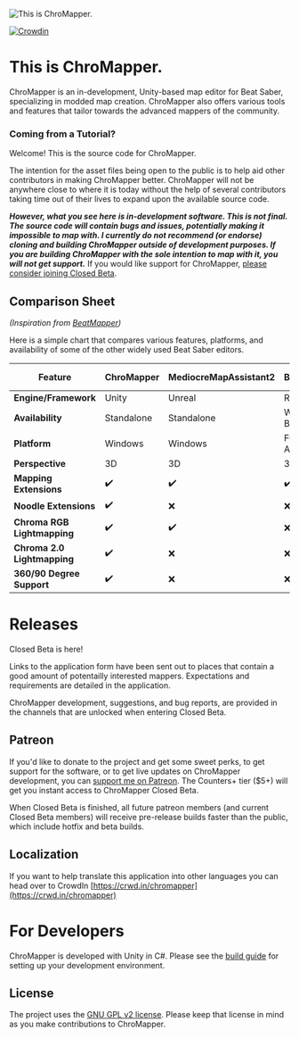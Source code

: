 ﻿![This is ChroMapper.](https://i.imgur.com/nQ7caC2.png)

[![Crowdin](https://badges.crowdin.net/chromapper/localized.svg)](https://crowdin.com/project/chromapper)

# This is ChroMapper.
ChroMapper is an in-development, Unity-based map editor for Beat Saber, specializing in modded map creation. ChroMapper also offers various tools and features that tailor towards the advanced mappers of the community.

### Coming from a Tutorial?
Welcome! This is the source code for ChroMapper.

The intention for the asset files being open to the public is to help aid other contributors in making ChroMapper better. ChroMapper will not be anywhere close to where it is today without the help of several contributors taking time out of their lives to expand upon the available source code.

***However, what you see here is in-development software. This is not final. The source code will contain bugs and issues, potentially making it impossible to map with. I currently do not recommend (or endorse) cloning and building ChroMapper outside of development purposes. If you are building ChroMapper with the sole intention to map with it, you will not get support.*** If you would like support for ChroMapper, [please consider joining Closed Beta](https://github.com/Caeden117/ChroMapper#releases).

## Comparison Sheet
*(Inspiration from [BeatMapper](https://github.com/joshwcomeau/beatmapper))*

Here is a simple chart that compares various features, platforms, and availability of some of the other widely used Beat Saber editors.

|Feature|ChroMapper|MediocreMapAssistant2|BeatMapper|Official Editor|
|-|-|-|-|-|
|**Engine/Framework**|Unity|Unreal|React|Unity|
|**Availability**|Standalone|Standalone|Web Browser|Bundled|
|**Platform**|Windows|Windows|Fuckin' Anywhere|Windows|
|**Perspective**|3D|3D|3D/2D|2D|
|**Mapping Extensions**|✔️|✔️|✔️|❌|
|**Noodle Extensions**|✔️|❌|❌|❌|
|**Chroma RGB Lightmapping**|✔️|✔️|❌|❌|
|**Chroma 2.0 Lightmapping**|✔️|❌|❌|❌|
|**360/90 Degree Support**|✔️|❌|❌|✔️|

# Releases

Closed Beta is here!

Links to the application form have been sent out to places that contain a good amount of potentailly interested mappers. Expectations and requirements are detailed in the application.

ChroMapper development, suggestions, and bug reports, are provided in the channels that are unlocked when entering Closed Beta.

## Patreon

If you'd like to donate to the project and get some sweet perks, to get support for the software, or to get live updates on ChroMapper development, you can [support me on Patreon](https://www.patreon.com/Caeden117). The Counters+ tier ($5+) will get you instant access to ChroMapper Closed Beta.

When Closed Beta is finished, all future patreon members (and current Closed Beta members) will receive pre-release builds faster than the public, which include hotfix and beta builds.

## Localization

If you want to help translate this application into other languages you can head over to CrowdIn [https://crwd.in/chromapper](https://crwd.in/chromapper)

# For Developers
ChroMapper is developed with Unity in C#. Please see the [build guide](BUILD.md) for setting up your development environment.

## License
The project uses the [GNU GPL v2 license](https://github.com/Caeden117/ChroMapper/blob/master/LICENSE). Please keep that license in mind as you make contributions to ChroMapper.
